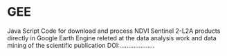 # GEE
Java Script Code for download and process NDVI Sentinel 2-L2A products directly in Google Earth Engine releted at the data analysis work and data mining of the scientific publication DOI:....................
